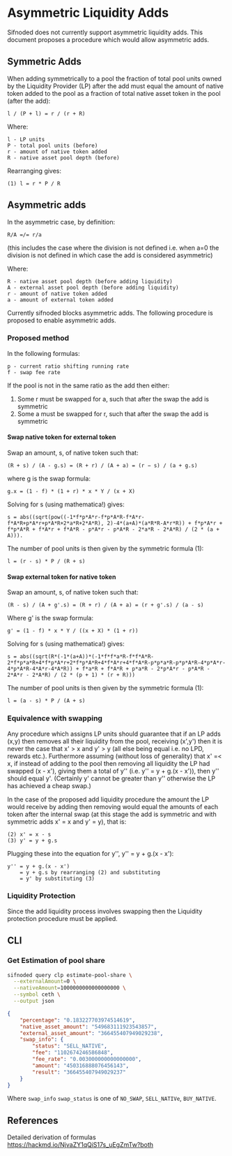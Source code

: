 # Asymmetric Liquidity Adds

Sifnoded does not currently support asymmetric liquidity adds. This document proposes a procedure
which would allow asymmetric adds.

## Symmetric Adds

When adding symmetrically to a pool the fraction of total pool units owned by the Liquidity Provider (LP)
after the add must equal the amount of native token added to the pool as a fraction of total native asset token in the
pool (after the add):

```
l / (P + l) = r / (r + R)
```

Where:
```
l - LP units
P - total pool units (before)
r - amount of native token added
R - native asset pool depth (before)
```
Rearranging gives:

```
(1) l = r * P / R
```

## Asymmetric adds

In the asymmetric case, by definition:

```
R/A =/= r/a
```

(this includes the case where the division is not defined i.e. when a=0 the division is not defined
in which case the add is considered asymmetric)

Where:
```
R - native asset pool depth (before adding liquidity)
A - external asset pool depth (before adding liquidity)
r - amount of native token added
a - amount of external token added
```
Currently sifnoded blocks asymmetric adds. The following procedure is proposed to enable
asymmetric adds.

### Proposed method

In the following formulas:

```
p - current ratio shifting running rate
f - swap fee rate
```

If the pool is not in the same ratio as the add then either:

1. Some r must be swapped for a, such that after the swap the add is symmetric
2. Some a must be swapped for r, such that after the swap the add is symmetric

#### Swap native token for external token

Swap an amount, s, of native token such that:

```
(R + s) / (A - g.s) = (R + r) / (A + a) = (r − s) / (a + g.s)
```

where g is the swap formula:

```
g.x = (1 - f) * (1 + r) * x * Y / (x + X)
```

Solving for s (using mathematica!) gives:

```
s = abs((sqrt(pow((-1*f*p*A*r-f*p*A*R-f*A*r-f*A*R+p*A*r+p*A*R+2*a*R+2*A*R), 2)-4*(a+A)*(a*R*R-A*r*R)) + f*p*A*r + f*p*A*R + f*A*r + f*A*R - p*A*r - p*A*R - 2*a*R - 2*A*R) / (2 * (a + A))).
```

The number of pool units is then given by the symmetric formula (1):

```
l = (r - s) * P / (R + s)
```

#### Swap external token for native token

Swap an amount, s, of native token such that:

```
(R - s) / (A + g'.s) = (R + r) / (A + a) = (r + g'.s) / (a - s)
```

Where g' is the swap formula:

```
g' = (1 - f) * x * Y / ((x + X) * (1 + r))
```

Solving for s (using mathematica!) gives:

```
s = abs((sqrt(R*(-1*(a+A))*(-1*f*f*a*R-f*f*A*R-2*f*p*a*R+4*f*p*A*r+2*f*p*A*R+4*f*A*r+4*f*A*R-p*p*a*R-p*p*A*R-4*p*A*r-4*p*A*R-4*A*r-4*A*R)) + f*a*R + f*A*R + p*a*R - 2*p*A*r - p*A*R - 2*A*r - 2*A*R) / (2 * (p + 1) * (r + R)))
```

The number of pool units is then given by the symmetric formula (1):

```
l = (a - s) * P / (A + s)
```

### Equivalence with swapping

Any procedure which assigns LP units should guarantee that if an LP adds (x,y) then removes all their
liquidity from the pool, receiving (x',y') then it is never the case that x' > x and y' > y (all else being equal i.e.
no LPD, rewards etc.). Furthermore
assuming (without loss of generality) that x' =< x, if instead of adding to the pool then removing all liquidity
the LP had swapped (x - x'), giving them a total of y'' (i.e. y'' = y + g.(x - x')), then y'' should equal y'. (Certainly y' cannot be greater than y'' otherwise 
the LP has achieved a cheap swap.)

In the case of the proposed add liquidity procedure the amount the LP would receive by adding then removing would equal the amounts
of each token after the internal swap (at this stage the add is symmetric and with symmetric adds x' = x and y' = y), that is:
```
(2) x' = x - s
(3) y' = y + g.s
```
Plugging these into the equation for y'', y'' = y + g.(x - x'):
```
y'' = y + g.(x - x')
    = y + g.s by rearranging (2) and substituting 
    = y' by substituting (3)
```
### Liquidity Protection

Since the add liquidity process involves swapping then the Liquidity protection procedure must be applied.

## CLI

### Get Estimation of pool share

```bash
sifnoded query clp estimate-pool-share \
  --externalAmount=0 \
  --nativeAmount=1000000000000000000 \
  --symbol ceth \
  --output json
```

```json
{
	"percentage": "0.183227703974514619",
	"native_asset_amount": "549683111923543857",
	"external_asset_amount": "366455407949029238",
	"swap_info": {
		"status": "SELL_NATIVE",
		"fee": "1102674246586848",
		"fee_rate": "0.003000000000000000",
		"amount": "450316888076456143",
		"result": "366455407949029237"
	}
}
```

Where `swap_info` `swap_status` is one of `NO_SWAP`, `SELL_NATIVe`, `BUY_NATIVE`. 

## References

Detailed derivation of formulas https://hackmd.io/NjvaZY1qQiS17s_uEgZmTw?both
